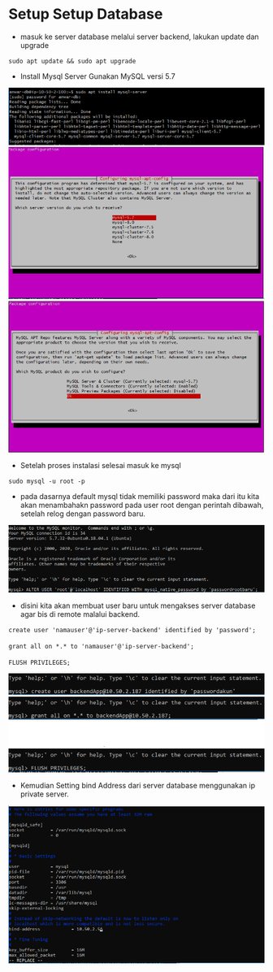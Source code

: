 # Setup Setup Database

* masuk ke server database melalui server backend, lakukan update dan upgrade

````
sudo apt update && sudo apt upgrade
````

* Install Mysql Server Gunakan MySQL versi 5.7

![0](../assets/5.PNG)
![0](../assets/6.PNG)
![0](../assets/7.PNG)



* Setelah proses instalasi selesai masuk ke mysql

````
sudo mysql -u root -p
````

* pada dasarnya default mysql tidak memiliki password maka dari itu kita akan menambahakn password pada user root dengan perintah dibawah, setelah relog dengan password baru.

![10](../assets/8.PNG)

* disini kita akan membuat user baru untuk mengakses server database agar bis di remote malalui backend.

```
create user 'namauser'@'ip-server-backend' identified by 'password'; 

grant all on *.* to 'namauser'@'ip-server-backend';

FLUSH PRIVILEGES;
```

![11](../assets/9.PNG)
![12](../assets/10.PNG)
![13](../assets/11.PNG)

* Kemudian Setting bind Address dari server database menggunakan ip private server.

![14](../assets/12.PNG)
